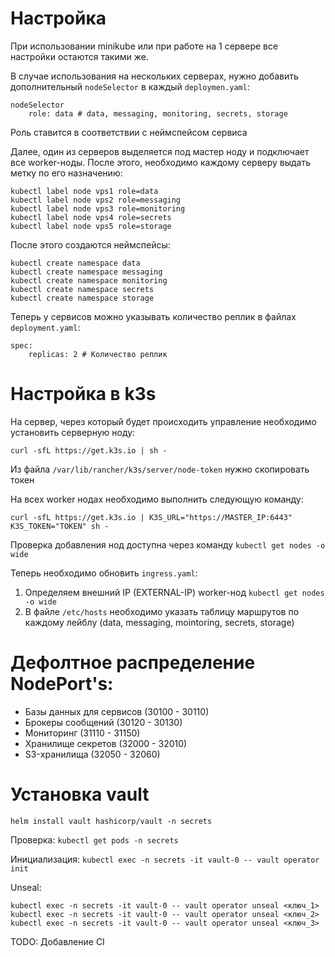 # Настройка

При использовании minikube или при работе на 1 сервере все настройки остаются такими же.

В случае использования на нескольких серверах, нужно добавить дополнительный `nodeSelector` в каждый `deploymen.yaml`:
```
nodeSelector
    role: data # data, messaging, monitoring, secrets, storage
```
Роль ставится в соответствии с неймспейсом сервиса

Далее, один из серверов выделяется под мастер ноду и подключает все worker-ноды. После этого, необходимо каждому серверу выдать метку по его назначению:
```
kubectl label node vps1 role=data
kubectl label node vps2 role=messaging
kubectl label node vps3 role=monitoring
kubectl label node vps4 role=secrets
kubectl label node vps5 role=storage
```

После этого создаются неймспейсы:
```
kubectl create namespace data
kubectl create namespace messaging
kubectl create namespace monitoring
kubectl create namespace secrets
kubectl create namespace storage
```

Теперь у сервисов можно указывать количество реплик в файлах `deployment.yaml`:
```
spec:
    replicas: 2 # Количество реплик
```

# Настройка в k3s

На сервер, через который будет происходить управление необходимо установить серверную ноду:
```
curl -sfL https://get.k3s.io | sh -
```

Из файла `/var/lib/rancher/k3s/server/node-token` нужно скопировать токен

На всех worker нодах необходимо выполнить следующую команду:
```
curl -sfL https://get.k3s.io | K3S_URL="https://MASTER_IP:6443" K3S_TOKEN="TOKEN" sh -
```

Проверка добавления нод доступна через команду `kubectl get nodes -o wide`

Теперь необходимо обновить `ingress.yaml`:
1) Определяем внешний IP (EXTERNAL-IP) worker-нод `kubectl get nodes -o wide`
2) В файле `/etc/hosts` необходимо указать таблицу маршрутов по каждому лейблу (data, messaging, mointoring, secrets, storage)

# Дефолтное распределение NodePort's:

- Базы данных для сервисов (30100 - 30110)
- Брокеры сообщений (30120 - 30130)
- Мониторинг (31110 - 31150)
- Хранилище секретов (32000 - 32010)
- S3-хранилища (32050 - 32060)

# Установка vault

`helm install vault hashicorp/vault -n secrets`

Проверка: `kubectl get pods -n secrets`

Инициализация: `kubectl exec -n secrets -it vault-0 -- vault operator init`

Unseal:
```
kubectl exec -n secrets -it vault-0 -- vault operator unseal <ключ_1>
kubectl exec -n secrets -it vault-0 -- vault operator unseal <ключ_2>
kubectl exec -n secrets -it vault-0 -- vault operator unseal <ключ_3>
```

TODO: Добавление CI